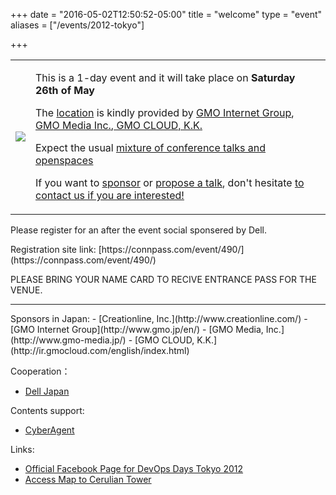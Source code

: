 +++
date = "2016-05-02T12:50:52-05:00"
title = "welcome"
type = "event"
aliases = ["/events/2012-tokyo"]

+++

<table>
  <tr>
    <td>
      <img src="/events/2012-tokyo/devops_heart.png"/>
    </td>
    <td>
<p>This is a 1-day event and it will take place on <b>Saturday 26th of May</b>

<p>The <a href="location">location</a> is kindly provided by <a href="http://www.gmo.jp/en/">GMO Internet Group</a>, <a href="http://www.gmo-media.jp/">GMO Media Inc.</a>,<a href="http://ir.gmocloud.com/english/index.html "> GMO CLOUD, K.K.</a></p>

<p>Expect the usual <a href="program">mixture of conference talks and openspaces</a></p>

<p>If you want to <a href="sponsor">sponsor</a> or <a href="proposals">propose a talk</a>, don't hesitate <a href="contact">to contact us if you are interested!</a>



  </td>
</tr>
</table>

<p>
Please register for an after the event social sponsered by Dell.
</P>
Registration site link:
[https://connpass.com/event/490/](https://connpass.com/event/490/)

<P>
PLEASE BRING YOUR NAME CARD TO RECIVE ENTRANCE PASS FOR THE VENUE.
</P>

<hr>
Sponsors in Japan:
- [Creationline, Inc.](http://www.creationline.com/)
- [GMO Internet Group](http://www.gmo.jp/en/)
- [GMO Media, Inc.](http://www.gmo-media.jp/)
- [GMO CLOUD, K.K.](http://ir.gmocloud.com/english/index.html)

Cooperation：
- [Dell Japan](http://www.dell.co.jp/)

Contents support:
- [CyberAgent](http://www.cyberagent.info/)


Links:
- [Official Facebook Page for DevOps Days Tokyo 2012](https://www.facebook.com/DevOpsDays)
- [Access Map to Cerulian Tower](http://ir.gmocloud.com/company/profile/access02/)
